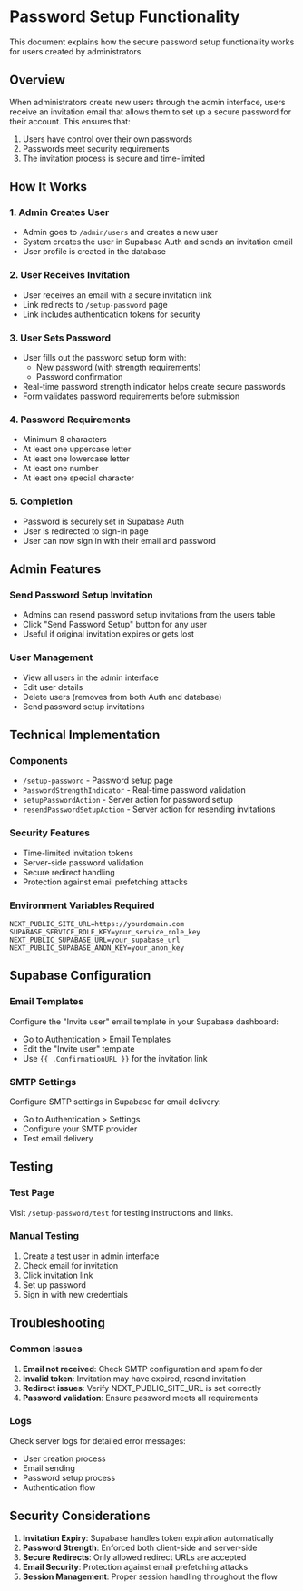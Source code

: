 # Password Setup Functionality

This document explains how the secure password setup functionality works for users created by administrators.

## Overview

When administrators create new users through the admin interface, users receive an invitation email that allows them to set up a secure password for their account. This ensures that:

1. Users have control over their own passwords
2. Passwords meet security requirements
3. The invitation process is secure and time-limited

## How It Works

### 1. Admin Creates User

- Admin goes to `/admin/users` and creates a new user
- System creates the user in Supabase Auth and sends an invitation email
- User profile is created in the database

### 2. User Receives Invitation

- User receives an email with a secure invitation link
- Link redirects to `/setup-password` page
- Link includes authentication tokens for security

### 3. User Sets Password

- User fills out the password setup form with:
  - New password (with strength requirements)
  - Password confirmation
- Real-time password strength indicator helps create secure passwords
- Form validates password requirements before submission

### 4. Password Requirements

- Minimum 8 characters
- At least one uppercase letter
- At least one lowercase letter
- At least one number
- At least one special character

### 5. Completion

- Password is securely set in Supabase Auth
- User is redirected to sign-in page
- User can now sign in with their email and password

## Admin Features

### Send Password Setup Invitation

- Admins can resend password setup invitations from the users table
- Click "Send Password Setup" button for any user
- Useful if original invitation expires or gets lost

### User Management

- View all users in the admin interface
- Edit user details
- Delete users (removes from both Auth and database)
- Send password setup invitations

## Technical Implementation

### Components

- `/setup-password` - Password setup page
- `PasswordStrengthIndicator` - Real-time password validation
- `setupPasswordAction` - Server action for password setup
- `resendPasswordSetupAction` - Server action for resending invitations

### Security Features

- Time-limited invitation tokens
- Server-side password validation
- Secure redirect handling
- Protection against email prefetching attacks

### Environment Variables Required

```env
NEXT_PUBLIC_SITE_URL=https://yourdomain.com
SUPABASE_SERVICE_ROLE_KEY=your_service_role_key
NEXT_PUBLIC_SUPABASE_URL=your_supabase_url
NEXT_PUBLIC_SUPABASE_ANON_KEY=your_anon_key
```

## Supabase Configuration

### Email Templates

Configure the "Invite user" email template in your Supabase dashboard:

- Go to Authentication > Email Templates
- Edit the "Invite user" template
- Use `{{ .ConfirmationURL }}` for the invitation link

### SMTP Settings

Configure SMTP settings in Supabase for email delivery:

- Go to Authentication > Settings
- Configure your SMTP provider
- Test email delivery

## Testing

### Test Page

Visit `/setup-password/test` for testing instructions and links.

### Manual Testing

1. Create a test user in admin interface
2. Check email for invitation
3. Click invitation link
4. Set up password
5. Sign in with new credentials

## Troubleshooting

### Common Issues

1. **Email not received**: Check SMTP configuration and spam folder
2. **Invalid token**: Invitation may have expired, resend invitation
3. **Redirect issues**: Verify NEXT_PUBLIC_SITE_URL is set correctly
4. **Password validation**: Ensure password meets all requirements

### Logs

Check server logs for detailed error messages:

- User creation process
- Email sending
- Password setup process
- Authentication flow

## Security Considerations

1. **Invitation Expiry**: Supabase handles token expiration automatically
2. **Password Strength**: Enforced both client-side and server-side
3. **Secure Redirects**: Only allowed redirect URLs are accepted
4. **Email Security**: Protection against email prefetching attacks
5. **Session Management**: Proper session handling throughout the flow

